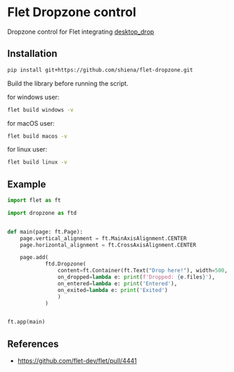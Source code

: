 # Flet Dropzone control

Dropzone control for Flet integrating [desktop_drop](https://pub.dev/packages/desktop_drop)

## Installation

```bash
pip install git+https://github.com/shiena/flet-dropzone.git
```

Build the library before running the script.

for windows user:

```bash
flet build windows -v
```

for macOS user:

```bash
flet build macos -v
```

for linux user:

```bash
flet build linux -v
```

## Example

```py
import flet as ft

import dropzone as ftd


def main(page: ft.Page):
    page.vertical_alignment = ft.MainAxisAlignment.CENTER
    page.horizontal_alignment = ft.CrossAxisAlignment.CENTER

    page.add(
            ftd.Dropzone(
                content=ft.Container(ft.Text("Drop here!"), width=500, height=500, alignment=ft.alignment.center, bgcolor='red'),
                on_dropped=lambda e: print(f'Dropped: {e.files}'),
                on_entered=lambda e: print('Entered'),
                on_exited=lambda e: print('Exited')
                )
            )


ft.app(main)
```

## References

- https://github.com/flet-dev/flet/pull/4441
